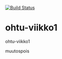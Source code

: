 [![Build Status](https://travis-ci.org/joonissi/ohtu-viikko1.svg?branch=master)](https://travis-ci.org/joonissi/ohtu-viikko1)  
  
# ohtu-viikko1
ohtu-viikko1

muutospois
